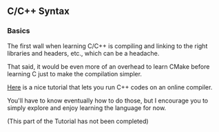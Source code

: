 ## C/C++ Syntax

### Basics

The first wall when learning C/C++ is compiling and linking to the right libraries and headers, etc., which can be a headache.

That said, it would be even more of an overhead to learn CMake before learning C just to make the compilation simpler.

[Here](https://www.tutorialspoint.com/cplusplus/index.htm) is a nice tutorial that lets you run C++ codes on an online compiler.

You'll have to know eventually how to do those, but I encourage you to simply explore and enjoy learning the language for now.

(This part of the Tutorial has not been completed)
